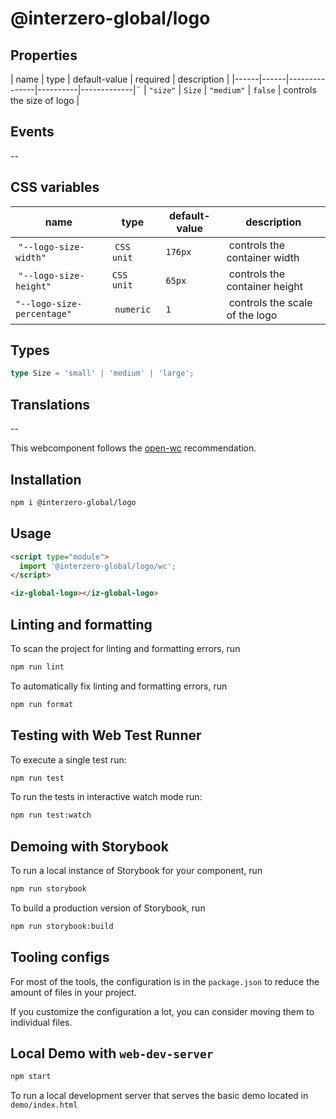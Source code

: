 # @interzero-global/logo

## Properties
| name | type | default-value | required | description |
|------|------|---------------|----------|-------------|¨
| `"size"` | `Size` | `"medium"` | `false` | controls the size of logo |

## Events
--

## CSS variables
| name | type | default-value | description |
|------|------|---------------|-------------|
| `"--logo-size-width"` | `CSS unit` | `176px` | controls the container width |
| `"--logo-size-height"` | `CSS unit` | `65px` | controls the container height |
| `"--logo-size-percentage"` | `numeric` | `1` | controls the scale of the logo |

## Types
```typescript
type Size = 'small' | 'medium' | 'large';
```

## Translations
--

This webcomponent follows the [open-wc](https://github.com/open-wc/open-wc) recommendation.

## Installation

```bash
npm i @interzero-global/logo
```

## Usage

```html
<script type="module">
  import '@interzero-global/logo/wc';
</script>

<iz-global-logo></iz-global-logo>
```

## Linting and formatting

To scan the project for linting and formatting errors, run

```bash
npm run lint
```

To automatically fix linting and formatting errors, run

```bash
npm run format
```

## Testing with Web Test Runner

To execute a single test run:

```bash
npm run test
```

To run the tests in interactive watch mode run:

```bash
npm run test:watch
```

## Demoing with Storybook

To run a local instance of Storybook for your component, run

```bash
npm run storybook
```

To build a production version of Storybook, run

```bash
npm run storybook:build
```


## Tooling configs

For most of the tools, the configuration is in the `package.json` to reduce the amount of files in your project.

If you customize the configuration a lot, you can consider moving them to individual files.

## Local Demo with `web-dev-server`

```bash
npm start
```

To run a local development server that serves the basic demo located in `demo/index.html`
